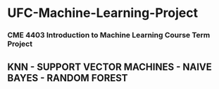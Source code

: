 # UFC-Machine-Learning-Project
### CME 4403 Introduction to Machine Learning Course Term Project

## KNN - SUPPORT VECTOR MACHINES  - NAIVE BAYES - RANDOM FOREST
